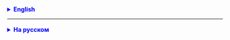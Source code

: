 <details style="margin-top: 16px">
  <summary style="cursor: pointer; color: blue;"><b>English</b></summary>

## The `static` Modifier

The `static` modifier in Java is applied to variables, methods, and inner classes to make them associated with the class
rather than specific instances of the class. Here's how it works:

### 1. Static Variables (Fields)

- Static variables belong to the class, not to instances of the class. They are shared among all objects of that class.
- Example:

```java
class MyClass {
    static int count = 0; // Static variable
}
```

### 2. Static Methods

- Static methods also belong to the class, not instances. They can be called without creating an object of the class.
- Example:

```java
class MathUtils {
    static int add(int a, int b) {
        return a + b;
    }
}
```

### 3. Static Initialization Blocks

- Static initialization blocks are executed when the class is loaded and can be used to initialize static variables.
- Example:

```java
class MyClass {
    static {
        // This block is executed when the class is loaded
        System.out.println("Class MyClass is loaded.");
    }
}
```

## Running a Java Application from the Console

### For a Single Class:

1. Save your code in a file with a `.java` extension, e.g., `MyApp.java`.

2. Open the command prompt (console) and navigate to the directory where your `.java` file is located.

3. Compile the class using the `javac` command, for example:

```bash
javac MyApp.java
```

4. Run the application using the `java` command, specifying the class name with
   the `public static void main(String[] args)` method:

```bash
java MyApp
```

### Application with Packages

Suppose your application consists of two packages: `javac` and `javac.model`, and two classes: `MyApp` and `Auto`. Let's
see how to compile and run it from the command line.

Assuming your project structure is as follows:

```
myproject/
    src/
        javac/
            MyApp.java
        javac/model/
            Auto.java
```

Here's how to compile and run your application:

1. Open the command prompt (console) and navigate to the root folder of your project `myproject`.

2. Compile your application using the `javac` command, specifying the path to the `src` root folder:

```bash
javac -d . src/javac/*.java src/javac/model/*.java
```

3. After successful compilation, navigate back to the `myproject` folder where the compiled `.class` files are located:

```bash
cd ..
```

4. Now, you can run your application by specifying the full class name `MyApp`:

```bash
java -cp . javac.MyApp
```

After running this command, your application will start, and you will be prompted to enter the make and model of a car.
It will then output "Bla bla bla!" as the `toString()` method in the `Auto` class always returns this string.

Make sure you execute these commands from the root folder of your project, and you should be able to compile and run
your Java application successfully.

## Command Line Arguments

In the `public static void main(String[] args)` method, the `args` parameter is an array of strings that contains the
arguments passed when launching the application from the command line. For example:

```java
public class MyApp {
    public static void main(String[] args) {
        for (int i = 0; i < args.length; i++) {
            String arg = args[i];
            System.out.println("Argument: " + arg);
        }
    }
}
```

When running the application with arguments:

```bash
java MyApp arg1 arg2 arg3
```

You will see:

```
Argument: arg1
Argument: arg2
Argument: arg3
```

This allows you to pass parameters to your application from the command line and use them in your program.

</details>

<hr>

<details style="margin-top: 16px">
  <summary style="cursor: pointer; color: blue;"><b>На русском</b></summary>

## Модификатор `static`

Модификатор `static` в Java применяется к переменным, методам и внутренним классам, чтобы они стали связанными с
классом, а не с конкретными экземплярами класса. Вот как это работает:

### 1. Статические переменные (поля)

- Статические переменные принадлежат классу, а не экземплярам класса. Они общие для всех объектов этого класса.
- Пример:

```java
class MyClass {
    static int count = 0; // Статическая переменная
}
```

### 2. Статические методы

- Статические методы тоже принадлежат классу, а не экземплярам. Они могут быть вызваны без создания объекта класса.
- Пример:

```java
class MathUtils {
    static int add(int a, int b) {
        return a + b;
    }
}
```

### 3. Статические блоки инициализации

- Статические блоки инициализации выполняются при загрузке класса и могут использоваться для инициализации статических
  переменных.
- Пример:

```java
class MyClass {
    static {
        // Этот блок выполняется при загрузке класса
        System.out.println("Класс MyClass загружен.");
    }
}
```

### Модификатор `final` в Java

Модификатор `final` в Java может применяться к переменным, методам и классам. Он указывает на то, что элемент не может
быть изменен после его инициализации (присвоения значения переменной, определения метода или создания класса). Вот
как `final` применяется в различных контекстах:

#### 1. `final` для переменных:

- **Статические константы:** Переменные, объявленные как `final`, могут быть использованы для создания статических
  констант, которые остаются неизменными после их определения.

   ```
  public class MathConstants {
       static final double PI = 3.14159265359; // Статическая константа
   }
   ```

- **Локальные переменные:** Локальные переменные, объявленные как `final`, требуют, чтобы их значение было установлено
  только один раз и не могло быть изменено.

   ```
  public void process(int value) {
       final int limit = 10; // Локальная константа
       // ...
   }
   ```

### Статические переменные (поля):

1. **Общие данные для всех объектов класса:** Статические переменные используются, когда нужно хранить данные, которые
   должны быть общими для всех экземпляров класса. Например, счетчики объектов, общие настройки или константы.

   ```java
   class MyClass {
       static int count = 0; // Статическая переменная для подсчета экземпляров класса
   }
   ```

2. **Константы:** Статические переменные могут использоваться для хранения констант, которые не должны изменяться и
   могут использоваться без создания экземпляров класса.

   ```java
   class MathConstants {
       static final double PI = 3.14159265359; // Статическая константа
   }
   ```

### Статические методы:

1. **Утилитарные операции:** Статические методы часто используются для реализации утилитарных функций, которые не
   зависят от состояния объекта и могут быть вызваны без создания экземпляра класса.

   ```java
   class StringUtils {
       static boolean isEmpty(String str) {
           return str == null;
       }
   }
   ```

3. **Математические операции:** В классах, связанных с математикой или физикой, статические методы могут предоставлять
   математические операции без создания объектов.

   ```java
   class MathUtils {
       static double calculateDistance(Point p1, Point p2) {
           // Вычисление расстояния между точками
           // ...
       }
   }
   ```

**Пример:**

````java
public class MathUtils {

    static int add(int a, int b) { // объявление статического метода с модификатором досутпа default
        return a + b;
    }
}
````

````java
public class Application {

    public static void main(String[] args) {
        int result = MathUtils.add(1, 3); // Вызов статического метода
        System.out.println(result); // 4
    }
}
````

### Правила обращения к статическим методам и переменным в Java включают в себя следующие основные аспекты:

#### 1. Доступ к статическим переменным:

- Статические переменные доступны из любого места в коде, где виден класс, к которому они принадлежат.

```java
class MyClass {
    static int count = 0; // Статическая переменная
}
```

- Для доступа к статической переменной используется имя класса, за которым следует точка и имя переменной.

```
int myValue=MyClass.count; // Получение значения статической переменной
```

#### 2. Изменение статических переменных:

- Статическую переменную можно изменять так же, как и любую другую переменную, но изменения будут видны для всех
  экземпляров класса и из любого места, где виден класс.

```
MyClass.count=10; // Изменение значения статической переменной
```

#### 3. Доступ к статическим методам:

- Статические методы также доступны из любого места в коде, где виден класс и метод, к которому они принадлежат.

```java
public class MathUtils {
    static int add(int a, int b) {
        return a + b;
    }
}
```

- Для **вызова статического метода** используется имя класса, за которым следует точка и имя метода.

```
int result=MathUtils.add(5,3); // Вызов статического метода
```

#### 4. Ограничения статических элементов:

- Статические элементы **не имеют доступа к нестатическим** (обычным) элементам класса. То есть, они не могут
  использовать нестатические переменные или вызывать нестатические методы напрямую без создания объекта.

```java
class MyClass {
    int value; // Обычная переменная

    static void doSomething() {
        // Нельзя обратиться к value напрямую
        // value = 10; // Это вызовет ошибку компиляции
    }
}
```

### На заметку, важно!

- Важно помнить, что статические переменные и методы принадлежат классу, а не конкретным объектам, поэтому они доступны
  без создания экземпляров класса. Однако их использование должно быть оправданным и соответствовать требованиям
  конкретной задачи.

- Это означает, что изменения в статической переменной видны для всех экземпляров класса, и статические методы можно
  вызывать создания экземпляров класса. Они часто используются для реализации общих и универсальных функций, которые не
  требуют доступа к данным конкретных объектов.

- Статические элементы могут вызывать другие статические методы и обращаться к статическим переменным.

- Статические элементы **не имеют доступа к нестатическим** (обычным) элементам класса. То есть, они не могут
  использовать
  нестатические переменные или вызывать нестатические методы напрямую без создания объекта.

- Статические элементы доступны без создания экземпляра класса и могут быть вызваны из статического контекста, например,
  из другого статического метода или через имя класса.


- Обращение к статическим переменным и методам является удобным способом хранения общих данных и функций, которые не
  зависят от состояния объектов. Они часто используются для создания статических констант, утилитарных методов и
  фабричных методов.

#### 2. `final` для методов:

- **Запрет переопределения:** Методы, объявленные как `final`, не могут быть переопределены в подклассах. Это полезно,
  когда вы хотите зафиксировать реализацию метода в классе и предотвратить ее изменение.

   ```java
   class Parent {
       final void doSomething() {
           // Этот метод нельзя переопределить в подклассах
       }
   }
   ```

Использование модификатора `final` имеет несколько важных преимуществ:

- Гарантия неизменности: Позволяет гарантировать, что значение переменной, реализация метода или класс остаются
  неизменными.
- Оптимизация: Компилятор может выполнять оптимизации при работе с `final` элементами, так как он знает, что их значение
  не изменится.
- Защита от переопределения: Защищает методы от случайного или нежелательного переопределения.

Однако следует использовать модификатор `final` осторожно, так как он ограничивает изменение элементов, и это может
привести к жестким ограничениям в коде. Выбор использования `final` должен зависеть от требований вашей программы и
дизайна классов.

## Запуск Java-приложения из консоли

### Для одного класса:

1. Сохраните свой код в файл с расширением `.java`. Например, `MyApp.java`.

2. Откройте командную строку (консоль) и перейдите в каталог, где находится ваш файл `.java`.

3. Компилируйте класс с помощью команды `javac`, например:

```bash
javac MyApp.java
```

4. Запустите приложение с помощью команды `java`, указав имя класса с методом `public static void main(String[] args)`:

```bash
java MyApp
```

### Приложение с пакетами

Приложение состоит из двух пакетов: `javac` и `javac.model`, а также двух классов: `MyApp` и `Auto`.
Давайте рассмотрим, как его скомпилировать и запустить из командной строки.

Допустим, ваш проект имеет следующую структуру:

```
myproject/
    src/
        javac/
            MyApp.java
        javac/model/
            Auto.java
```

Вот как скомпилировать и запустить ваше приложение:

1. Откройте командную строку (консоль) и перейдите в корневую папку вашего проекта `myproject`.

2. Скомпилируйте ваше приложение с помощью команды `javac`, указав путь к корневой папке `src`:

```bash
javac -d . src/javac/*.java src/javac/model/*.java
```

3. После успешной компиляции, перейдите в папку `myproject`, где находятся скомпилированные файлы `.class`.

```bash
cd ..
```

4. Теперь вы можете запустить ваше приложение, указав полное имя класса `MyApp`:

```bash
java -cp . javac.MyApp
```

После выполнения этой команды, ваше приложение запустится, и вам будет предложено ввести марку и модель автомобиля.
Затем оно выведет "Bla bla bla!", так как метод `toString()` в классе `Auto` всегда возвращает эту строку.

Убедитесь, что вы выполняете эти команды из корневой папки вашего проекта, и у вас должно получиться успешно
скомпилировать и запустить ваше Java-приложение.

## Аргументы приложения

В методе `public static void main(String[] args)`, параметр `args` представляет собой массив строк, который содержит
аргументы, переданные при запуске приложения из командной строки. Пример:

```java
public class MyApp {
    public static void main(String[] args) {
        for (int i = 0; i < args.length; i++) {
            String arg = args[i];
            System.out.println("Аргумент: " + arg);
        }
    }
}
```

При запуске приложения с аргументами:

```bash
java MyApp arg1 arg2 arg3
```

Вы увидите:

```
Аргумент: arg1
Аргумент: arg2
Аргумент: arg3
```

Это позволяет передавать параметры в приложение из командной строки и использовать их в вашей программе.


</details>
